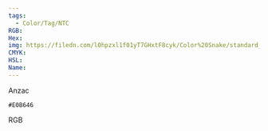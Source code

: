 ```yaml
---
tags:
  - Color/Tag/NTC
RGB:
Hex:
img: https://filedn.com/l0hpzxl1f01yT7GHxtF8cyk/Color%20Snake/standard_csv_to_svg/%23/E0B646.svg
CMYK:
HSL:
Name:
---
```

Anzac
```palette
#E0B646
```
RGB
